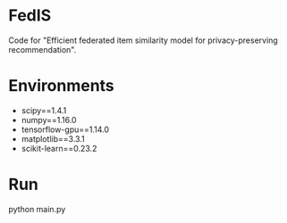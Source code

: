 # FedIS
 Code for "Efficient federated item similarity model for privacy-preserving recommendation".

# Environments
+ scipy==1.4.1
+ numpy==1.16.0
+ tensorflow-gpu==1.14.0
+ matplotlib==3.3.1
+ scikit-learn==0.23.2

# Run
 python main.py
